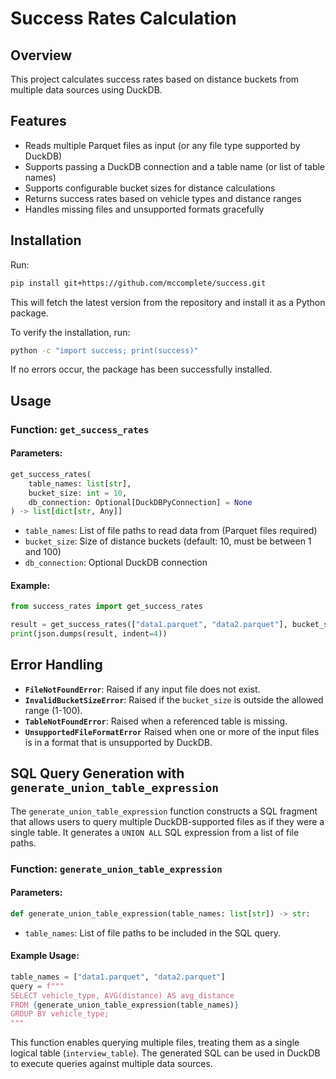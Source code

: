 # Success Rates Calculation

## Overview
This project calculates success rates based on distance buckets from multiple data sources using DuckDB.

## Features
- Reads multiple Parquet files as input (or any file type supported by DuckDB)
- Supports passing a DuckDB connection and a table name (or list of table names)
- Supports configurable bucket sizes for distance calculations
- Returns success rates based on vehicle types and distance ranges
- Handles missing files and unsupported formats gracefully

## Installation

Run:

```sh
pip install git+https://github.com/mccomplete/success.git
```

This will fetch the latest version from the repository and install it as a Python package.

To verify the installation, run:
```sh
python -c "import success; print(success)"
```

If no errors occur, the package has been successfully installed.

## Usage

### Function: `get_success_rates`
#### Parameters:
```python
get_success_rates(
    table_names: list[str],
    bucket_size: int = 10,
    db_connection: Optional[DuckDBPyConnection] = None
) -> list[dict[str, Any]]
```
- `table_names`: List of file paths to read data from (Parquet files required)
- `bucket_size`: Size of distance buckets (default: 10, must be between 1 and 100)
- `db_connection`: Optional DuckDB connection

#### Example:
```python
from success_rates import get_success_rates

result = get_success_rates(["data1.parquet", "data2.parquet"], bucket_size=50)
print(json.dumps(result, indent=4))
```

## Error Handling
- **`FileNotFoundError`**: Raised if any input file does not exist.
- **`InvalidBucketSizeError`**: Raised if the `bucket_size` is outside the allowed range (1-100).
- **`TableNotFoundError`**: Raised when a referenced table is missing.
- **`UnsupportedFileFormatError`** Raised when one or more of the input files is in a format that is unsupported by DuckDB.

## SQL Query Generation with `generate_union_table_expression`
The `generate_union_table_expression` function constructs a SQL fragment that allows users to query multiple DuckDB-supported files as if they were a single table. It generates a `UNION ALL` SQL expression from a list of file paths.

### Function: `generate_union_table_expression`
#### Parameters:
```python
def generate_union_table_expression(table_names: list[str]) -> str:
```
- `table_names`: List of file paths to be included in the SQL query.

#### Example Usage:
```python
table_names = ["data1.parquet", "data2.parquet"]
query = f"""
SELECT vehicle_type, AVG(distance) AS avg_distance
FROM {generate_union_table_expression(table_names)}
GROUP BY vehicle_type;
"""
```
This function enables querying multiple files, treating them as a single logical table (`interview_table`). The generated SQL can be used in DuckDB to execute queries against multiple data sources.

